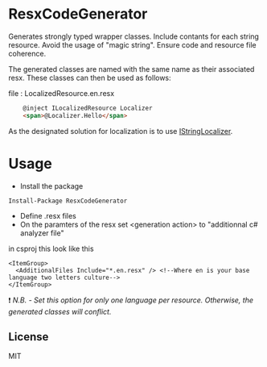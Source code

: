 ﻿
# ResxCodeGenerator

Generates strongly typed wrapper classes. Include contants for each string resource. Avoid the usage of "magic string". Ensure code and resource file coherence.

The generated classes are named with the same name as their associated resx. These classes can then be used as follows:

file : LocalizedResource.en.resx
```html
    @inject ILocalizedResource Localizer
    <span>@Localizer.Hello</span>
```
As the designated solution for localization is to use [IStringLocalizer](https://docs.microsoft.com/dotnet/api/microsoft.extensions.localization.istringlocalizer-1).

# Usage
- Install the package 
```
Install-Package ResxCodeGenerator
```
- Define .resx files
- On the paramters of the resx set \<generation action> to "additionnal c# analyzer file"

in csproj this look like this
```
<ItemGroup>
  <AdditionalFiles Include="*.en.resx" /> <!--Where en is your base language two letters culture-->
</ItemGroup>
```
❗ *N.B. - Set this option for only one language per resource. Otherwise, the generated classes will conflict.*

## License

MIT